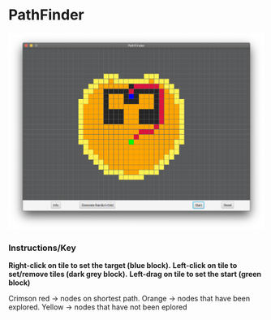 # PathFinder

![Example run](images/example.png)

### Instructions/Key

**Right-click on tile to set the target (blue block).**
**Left-click on tile to set/remove tiles (dark grey block).**
**Left-drag on tile to set the start (green block)**

Crimson red -> nodes on shortest path.
Orange -> nodes that have been explored.
Yellow -> nodes that have not been eplored
